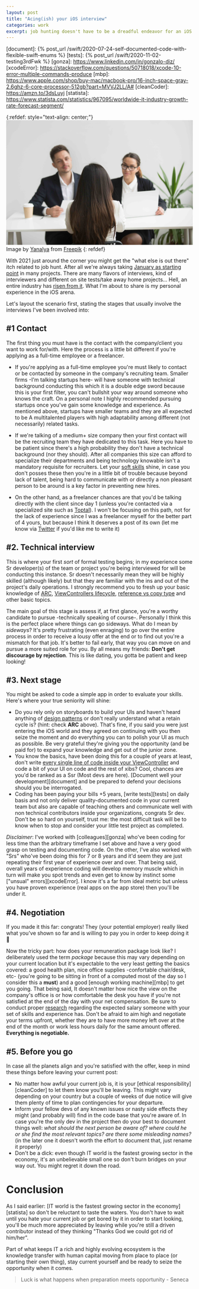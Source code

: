 ```yaml
---
layout: post
title: "Acing(ish) your iOS interview"
categories: work
excerpt: job hunting doesn't have to be a dreadful endeavor for an iOS developer. Let me show you what I mean
---
```


[resolutions]: https://www.nytimes.com/guides/smarterliving/resolution-ideas
[research]: https://www.glassdoor.com/index.htm
[referralLink]: https://www.freepik.com/free-photo/headhunters-interviewing-female-job-candidate_3952566.htm
[referralAutor]: https://www.freepik.com/yanalya
[softSkills]: https://www.thebalancecareers.com/list-of-soft-skills-2063770
[toptal]: https://www.toptal.com
[twitter_username]: http://twitter.com/chirino89m
[crackingTweet]: https://twitter.com/Chirino89M/status/1325781407029923844
[massiveVC]: https://engineering.etermax.com/dealing-with-massive-view-models-using-mvvm-on-ios-74b2697557ce
[arc]: https://docs.swift.org/swift-book/LanguageGuide/AutomaticReferenceCounting.html
[lifecycle]: https://developer.apple.com/library/archive/referencelibrary/GettingStarted/DevelopiOSAppsSwift/WorkWithViewControllers.html
[valueType]: https://developer.apple.com/swift/blog/?id=10
[gamma]: https://amzn.to/3samWy8
[document]: {% post_url /swift/2020-07-24-self-documented-code-with-flexible-swift-enums %}
[tests]: {% post_url /swift/2020-11-02-testing3rdFwk %}
[gonza]: https://www.linkedin.com/in/gonzalo-diz/
[xcodeError]: https://stackoverflow.com/questions/50718018/xcode-10-error-multiple-commands-produce
[mbp]: https://www.apple.com/shop/buy-mac/macbook-pro/16-inch-space-gray-2.6ghz-6-core-processor-512gb?part=MVVJ2LL/A#
[cleanCoder]: https://amzn.to/3dsLuyj
[statista]: https://www.statista.com/statistics/967095/worldwide-it-industry-growth-rate-forecast-segment/

{:refdef: style="text-align: center;"}
![compass](/assets/posts/6_interviewing/cover.jpg)
Image by [Yanalya][referralAutor] from [Freepik][referralLink]
{: refdef}

With 2021 just around the corner you might get the "what else is out there" itch related to job hunt. After all we're always taking [January as starting point][resolutions] in many projects. There are many flavors of interviews, kind of interviewers and different on site tests/take away home projects... Hell, an entire industry has [risen from it][crackingTweet]. What I'm about to share is my personal experience in the iOS arena.

Let's layout the scenario first, stating the stages that usually involve the interviews I've been involved into:

## #1 Contact 

The first thing you must have is the contact with the company/client you want to work for/with. Here the process is a little bit different if you're applying as a full-time employee or a freelancer.

- If you're applying as a full-time employee you're must likely to contact or be contacted by someone in the company's recruiting team. Smaller firms -I'm talking startups here- will have someone with technical background conducting this which it is a double edge sword because this is your first filter, you can't bullshit your way around someone who knows the craft. On a personal note I highly recommended pursuing startups once you've gain some knowledge and experience. As mentioned above, startups have smaller teams and they are all expected to be A multitalented players with high adaptability among different (not necessarily) related tasks.

- If we're talking of a medium+ size company then your first contact will be the recruiting team they have dedicated to this task. Here you have to be patient since there's a high probability they don't have a technical background (nor they should). After all companies this size can afford to specialize their departments and being technology knowable isn't a mandatory requisite for recruiters. Let your [soft skills][softSkills] shine, in case you don't posses these then you're in a little bit of trouble because beyond lack of talent, being hard to communicate with or directly a non pleasant person to be around is a key factor in preventing new hires.

- On the other hand, as a freelancer chances are that you'd be talking directly with the client since day 1 (unless you're contacted via a specialized site such as [Toptal][toptal]). I won't be focusing on this path, not for the lack of experience since I was a freelancer myself for the better part of 4 yours, but because I think It deserves a post of its own (let me know via [Twitter][twitter_username] if you'd like me to write it)

## #2. Technical interview

This is where your first _sort_ of formal testing begins; in my experience some Sr developer(s) of the team or project you're being interviewed for will be conducting this instance. Sr doesn't necessarily mean they will be highly skilled (although likely) but that they are familiar with the ins and out of the project's daily operations. I strongly recommend you to fresh up your basic knowledge of [ARC][arc], [ViewControllers lifecycle][lifecycle], [reference vs copy type][valueType] and other basic topics.

The main goal of this stage is assess if, at first glance, you're a worthy candidate to pursue -technically speaking of course-. Personally I think this is the perfect place where things can go sideways. What do I mean by _sideways_? It's pretty frustrating (even enraging) to go over the entire process in order to receive a lousy offer at the end or to find out you're a mismatch for that job. It's better to fail early, that way you can move on and pursue a more suited role for you. By all means my friends: **Don't get discourage by rejection**. This is like dating, you gotta be patient and keep looking!

## #3. Next stage 

You might be asked to code a simple app in order to evaluate your skills. Here's where your true seniority will shine: 

- Do you rely only on storyboards to build your UIs and haven't heard anything of [design patterns][gamma] or don't really understand what a retain cycle is? (hint: check **ARC** above). That's fine, if you said you were just entering the iOS world and they agreed on continuing with you then seize the moment and do everything you can to polish your UI as much as possible. Be very grateful they're giving you the opportunity (and be paid for) to expand your knowledge and get out of the junior zone.
- You know the basics, have been doing this for a couple of years at least, don't write [every single line of code inside your ViewController][massiveVC] and code a bit of your UI on code and the rest of xibs? Cool, chances are you'd be ranked as a Ssr (Most devs are here). [Document well your development][document] and be prepared to defend your decisions should you be interrogated.
- Coding has been paying your bills +5 years, [write tests][tests] on daily basis and not only deliver quality-documented code in your current team but also are capable of teaching others and communicate well with non technical contributors inside your organizations, congrats Sr dev. Don't be so hard on yourself, trust me: the most difficult task will be to know when to stop and consider your little test project as completed. 

*Disclaimer*: I've worked with [colleagues][gonza] who've been coding for less time than the arbitrary timeframe I set above and have a very good grasp on testing and documenting code. On the other, I've also worked with "Srs" who've been doing this for 7 or 8 years and it'd seem they are just repeating their first year of experience over and over. That being said, overall years of experience coding will develop memory muscle which in turn will make you spot trends and even get to know by instinct some ["unsual" errors][xcodeError]. I know it's a far from ideal metric but unless you have proven experience (real apps on the app store) then you'll be under it.

## #4. Negotiation 

If you made it this far: congrats! They (your potential employer) really liked what you've shown so far and is willing to pay you in order to keep doing it 🥳

Now the tricky part: how does your remuneration package look like? I deliberately used the term *package* because this may vary depending on your current location but it's expectable to the very least getting the basics covered: a good health plan, nice office supplies -confortable chair/desk, etc- (you're going to be sitting in front of a computed most of the day so I consider this a **must**) and a good [enough working machine][mbp] to get you going. That being said, It doesn't matter how nice the view on the company's office is or how comfortable the desk you have if you're not satisfied at the end of the day with your net compensation. Be sure to conduct proper [research][research] regarding the expected salary someone with your set of skills and experience has. Don't be afraid to aim high and negotiate your terms upfront, whether they are to have more money left over at the end of the month or work less hours daily for the same amount offered. **Everything is negotiable.**  

## #5. Before you go

In case all the planets align and you're satisfied with the offer, keep in mind these things before leaving your current post:

- No matter how awful your current job is, it is your [ethical responsibility][cleanCoder] to let them know you'll be leaving. This might vary depending on your country but a couple of weeks of due notice will give them plenty of time to plan contingencies for your departure.
- Inform your fellow devs of any known issues or nasty side effects they might (and probably will) find in the code base that you're aware of. In case you're the only dev in the project then do your best to document things well: *what should the next person be aware of? where could he or she find the most relevant topics? are there some misleading names?* (in the later one it doesn't worth the effort to document that, just rename it properly)
- Don't be a dick: even though IT world is the fastest growing sector in the economy, it's an unbelievable small one so don't burn bridges on your way out. You might regret it down the road.

# Conclusion 

As I said earlier: [IT world is the fastest growing sector in the economy][statista] so don't be reluctant to taste the waters. You don't have to wait until you hate your current job or get bored by it in order to start looking, you'll be much more appreciated by leaving while you're still a driven contributor instead of they thinking "Thanks God we could got rid of him/her".

Part of what keeps IT a rich and highly evolving ecosystem is the knowledge transfer with human capital moving from place to place (or starting their own thing), stay current yourself and be ready to seize the opportunity when it comes.

> Luck is what happens when preparation meets opportunity - Seneca 
